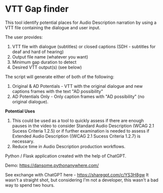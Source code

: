 # VTT Gap finder

This tool identify potential places for Audio Description narration by using a VTT file containing the dialogue and user input. 

The user provides:

1) VTT file with dialogue (subtitles) or closed captions (SDH - subtitles for deaf and hard of hearing)
2) Output file name (whatever you want)
3) Minimum gap duration to detect
4) Desired VTT output(s) (see below)

The script will generate either of both of the following:

1) Original & AD Potentials - VTT with the original dialogue and new captions frames with the text "AD possibility"
2) AD Potentials Only - Only caption frames with "AD possibility" (no original dialogue). 

<b>Potential Uses </b><br>
1) This could be used as a tool to quickly assess if there are enough pauses in the video to consider Standard Audio Description (WCAG 2.1 Sucess Criteria 1.2.5) or if further examination is needed to assess if Extended Audio Description ((WCAG 2.1 Sucess Criteria 1.2.7) is necessary. 
2) Reduce time in Audio Description production workflows.

Python / Flask application created with the help of ChatGPT.

Demo: https://dansome.pythonanywhere.com/

See exchange with ChatGPT here - https://sharegpt.com/c/YS3H8gw
It wasn't a straight shot, but considering I'm not a developer, this wasn't a bad way to spend two hours. 
